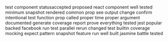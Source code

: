 test component statusaccepted proposed react component well tested minimum snapshot rendered common prop see output change confirm intentional test function prop called proper time proper argument documented generate coverage report prove everything tested jest popular backed facebook run test parallel rerun changed test builtin coverage mocking expect pattern snapshot feature run well built jasmine battle tested